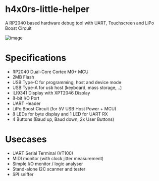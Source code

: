 # h4x0rs-little-helper
A RP2040 based hardware debug tool with UART, Touchscreen and LiPo Boost Circuit

![image](https://user-images.githubusercontent.com/6614616/192500275-f1a54059-b106-4018-8d1f-6d3cc863b05c.png)

# Specifications
* RP2040 Dual-Core Cortex M0+ MCU
* 2MB Flash
* USB Type-C for programming, host and device mode
* USB Type-A for usb host (keyboard, mass storage, ..)
* ILI9341 Display with XPT2046 Display
* 8-bit I/O Port
* UART Header
* LiPo Boost Circuit (for 5V USB Host Power + MCU)
* 8 LEDs for byte display and 1 LED for UART RX
* 4 Buttons (Baud up, Baud down, 2x User Buttons)

# Usecases
* UART Serial Terminal (VT100)
* MIDI monitor (with clock jitter measurement)
* Simple I/O monitor / logic analyser
* Stand-alone I2C scanner and tester
* SPI sniffer
